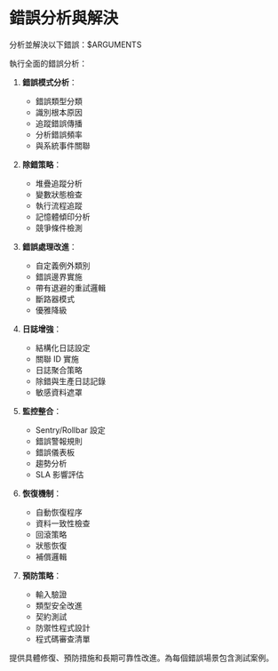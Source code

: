 # 錯誤分析與解決

分析並解決以下錯誤：$ARGUMENTS

執行全面的錯誤分析：

1. **錯誤模式分析**：
   - 錯誤類型分類
   - 識別根本原因
   - 追蹤錯誤傳播
   - 分析錯誤頻率
   - 與系統事件關聯

2. **除錯策略**：
   - 堆疊追蹤分析
   - 變數狀態檢查
   - 執行流程追蹤
   - 記憶體傾印分析
   - 競爭條件檢測

3. **錯誤處理改進**：
   - 自定義例外類別
   - 錯誤邊界實施
   - 帶有退避的重試邏輯
   - 斷路器模式
   - 優雅降級

4. **日誌增強**：
   - 結構化日誌設定
   - 關聯 ID 實施
   - 日誌聚合策略
   - 除錯與生產日誌記錄
   - 敏感資料遮罩

5. **監控整合**：
   - Sentry/Rollbar 設定
   - 錯誤警報規則
   - 錯誤儀表板
   - 趨勢分析
   - SLA 影響評估

6. **恢復機制**：
   - 自動恢復程序
   - 資料一致性檢查
   - 回滾策略
   - 狀態恢復
   - 補償邏輯

7. **預防策略**：
   - 輸入驗證
   - 類型安全改進
   - 契約測試
   - 防禦性程式設計
   - 程式碼審查清單

提供具體修復、預防措施和長期可靠性改進。為每個錯誤場景包含測試案例。